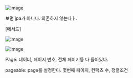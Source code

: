 ![image](https://user-images.githubusercontent.com/108928206/194325268-0829aa81-4ce4-40ce-8002-8e78cb5526da.png)

보면 jpa가 아니다. 의존하지 않는다ㅏ.

[메서드]

![image](https://user-images.githubusercontent.com/108928206/194329465-6b10d1d5-0462-416c-b3b6-73fe7a39e242.png)

![image](https://user-images.githubusercontent.com/108928206/194329965-a0b1926f-f533-4161-b36a-93b0046cfe6d.png)

Page: 데이터, 페이지 번호, 전체 페이지등 다 들어있다.

pageable: page를 설정한다. 몇번째 페이지, 컨택츠 수, 정렬조건
